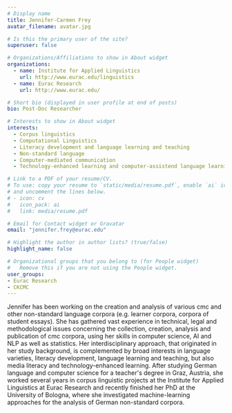 ```yaml
---
# Display name
title: Jennifer-Carmen Frey
avatar_filename: avatar.jpg

# Is this the primary user of the site?
superuser: false

# Organizations/Affiliations to show in About widget
organizations:
  - name: Institute for Applied Linguistics
    url: http://www.eurac.edu/linguistics
  - name: Eurac Research
    url: http://www.eurac.edu/

# Short bio (displayed in user profile at end of posts)
bio: Post-Doc Researcher

# Interests to show in About widget
interests:
  - Corpus linguistics
  - Computational Linguistics
  - Literacy development and language learning and teaching
  - Non-standard language
  - Computer-mediated communication
  - Technology-enhanced learning and computer-assistend language learning and teaching

# Link to a PDF of your resume/CV.
# To use: copy your resume to `static/media/resume.pdf`, enable `ai` icons in `params.toml`, 
# and uncomment the lines below.
# - icon: cv
#   icon_pack: ai
#   link: media/resume.pdf

# Email for Contact widget or Gravatar
email: "jennifer.frey@eurac.edu"

# Highlight the author in author lists? (true/false)
highlight_name: false

# Organizational groups that you belong to (for People widget)
#   Remove this if you are not using the People widget.
user_groups:
- Eurac Research
- CKCMC 
---
```

Jennifer has been working on the creation and analysis of various cmc and other non-standard language corpora (e.g. learner corpora, corpora of student essays). She has gathered vast experience in technical, legal and methodological issues concerning the collection, creation, analysis and publication of cmc corpora, using her skills in computer science, AI and NLP as well as statistics. 
Her interdisciplinary approach, that originated in her study background, is complemented by broad interests in language varieties, literacy development, language learning and teaching, but also media literacy and technology-enhanced learning. After studying German language and computer science for a teacher's degree in Graz, Austria, she worked several years in corpus linguistic projects at the Institute for Applied Linguistics at Eurac Research and recently finished her PhD at the University of Bologna, where she investigated machine-learning approaches for the analysis of German non-standard corpora.
